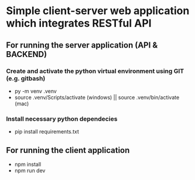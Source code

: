 # Simple client-server web application which integrates RESTful API


## For running the server application (API & BACKEND)
### Create and activate the python virtual environment using GIT (e.g. gitbash)
- py -m venv .venv
- source .venv/Scripts/activate (windows) || source .venv/bin/activate (mac)

### Install necessary python dependecies
- pip install requirements.txt


## For running the client application
- npm install
- npm run dev
